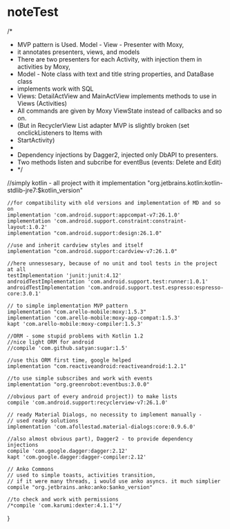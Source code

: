 # noteTest
 
/*
* MVP pattern is Used. Model - View - Presenter with Moxy,
* it annotates presenters, views, and models
* There are two presenters for each Activity, with injection them in activities by Moxy,
* Model - Note class with text and title string properties, and DataBase class
* implements work with SQL
* Views: DetailActView and MainActView implements methods to use in Views (Activities)
* All commands are given by Moxy ViewState instead of callbacks and so on.
* (But in RecyclerView List adapter MVP is slightly broken (set onclickListeners to Items with
* StartActivity)
*
* Dependency injections by Dagger2, injected only DbAPI to presenters.
* Two methods listen and subcribe for eventBus (events: Delete and Edit)
* */

//simply kotlin - all project with it
    implementation "org.jetbrains.kotlin:kotlin-stdlib-jre7:$kotlin_version"

    //for compatibility with old versions and implementation of MD and so on
    implementation 'com.android.support:appcompat-v7:26.1.0'
    implementation 'com.android.support.constraint:constraint-layout:1.0.2'
    implementation "com.android.support:design:26.1.0"

    //use and inherit cardview styles and itself
    implementation "com.android.support:cardview-v7:26.1.0"

    //here unnessesary, because of no unit and tool tests in the project at all
    testImplementation 'junit:junit:4.12'
    androidTestImplementation 'com.android.support.test:runner:1.0.1'
    androidTestImplementation 'com.android.support.test.espresso:espresso-core:3.0.1'

    // to simple implementation MVP pattern
    implementation "com.arello-mobile:moxy:1.5.3"
    implementation 'com.arello-mobile:moxy-app-compat:1.5.3'
    kapt 'com.arello-mobile:moxy-compiler:1.5.3'

    //ORM - some stupid problems with Kotlin 1.2
    //nice light ORM for android
    //compile 'com.github.satyan:sugar:1.5'

    //use this ORM first time, google helped
    implementation "com.reactiveandroid:reactiveandroid:1.2.1"

    //to use simple subscribes and work with events
    implementation "org.greenrobot:eventbus:3.0.0"

    //obvious part of every android project)) to make lists
    compile 'com.android.support:recyclerview-v7:26.1.0'

    // ready Material Dialogs, no necessity to implement manually -
    // used ready solutions
    implementation 'com.afollestad.material-dialogs:core:0.9.6.0'

    //also almost obvious part), Dagger2 - to provide dependency injections
    compile 'com.google.dagger:dagger:2.12'
    kapt 'com.google.dagger:dagger-compiler:2.12'

    // Anko Commons
    // used to simple toasts, activities transition,
    // if it were many threads, i would use anko asyncs. it much simplier
    compile "org.jetbrains.anko:anko:$anko_version"

    //to check and work with permissions
    /*compile 'com.karumi:dexter:4.1.1'*/
}
